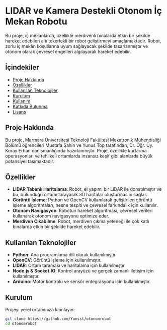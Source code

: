 # LIDAR ve Kamera Destekli Otonom İç Mekan Robotu

Bu proje, iç mekanlarda, özellikle merdivenli binalarda etkin bir şekilde hareket edebilen altı tekerlekli bir robot geliştirmeyi amaçlamaktadır. Robot, zorlu iç mekân koşullarına uyum sağlayacak şekilde tasarlanmıştır ve otonom olarak çevresel engelleri algılayarak hareket edebilir.

## İçindekiler
- [Proje Hakkında](#proje-hakkında)
- [Özellikler](#özellikler)
- [Kullanılan Teknolojiler](#kullanılan-teknolojiler)
- [Kurulum](#kurulum)
- [Kullanım](#kullanım)
- [Katkıda Bulunma](#katkıda-bulunma)
- [Lisans](#lisans)

## Proje Hakkında

Bu proje, Marmara Üniversitesi Teknoloji Fakültesi Mekatronik Mühendisliği Bölümü öğrencileri Mustafa Şahin ve Yunus Top tarafından, Dr. Öğr. Üy. Koray Erhan danışmanlığında hazırlanmıştır. Proje, özellikle kurtarma operasyonları ve tehlikeli ortamlarda insansız keşif gibi alanlarda büyük potansiyel taşımaktadır.

## Özellikler

- **LIDAR Tabanlı Haritalama**: Robot, el yapımı bir LIDAR ile donatılmıştır ve bu, bulunduğu ortamı tarayarak 3D haritalar oluşturmasını sağlar.
- **Görüntü İşleme**: Python ve OpenCV kullanılarak geliştirilen görüntü işleme algoritmaları, nesne tespiti ve çevresel farkındalık için kullanılır.
- **Otonom Navigasyon**: Robotun hareket algoritması, çevresel verileri kullanarak otonom navigasyonu optimize eder.
- **Merdiven Çıkabilme**: Robot, merdiven çıkma yeteneği ile çok katlı binalarda etkin bir şekilde hareket edebilir.

## Kullanılan Teknolojiler

- **Python**: Ana programlama dili olarak kullanılmıştır.
- **OpenCV**: Görüntü işleme için kullanılmıştır.
- **LIDAR**: Ortam taraması ve haritalama için kullanılmıştır.
- **Node.js & Socket.IO**: Kontrol arayüzü ve gerçek zamanlı iletişim için kullanılmıştır.
- **Arduino**: Motor kontrolü ve sensör entegrasyonu için kullanılmıştır.

## Kurulum

Projeyi yerel ortamınıza klonlayın:
```bash
git clone https://github.com/Yunsst/otonomrobot
cd otonomrobot

